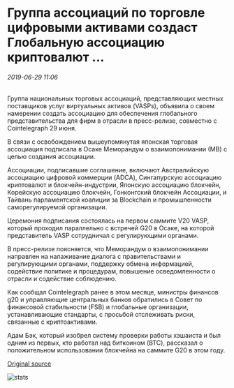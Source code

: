 # Группа ассоциаций по торговле цифровыми активами создаст Глобальную ассоциацию криптовалют ...

###### 2019-06-29 11:06

Группа национальных торговых ассоциаций, представляющих местных поставщиков услуг виртуальных активов (VASPs), объявила о своем намерении создать ассоциацию для обеспечения глобального представительства для фирм в отрасли в пресс-релизе, совместно с Cointelegraph 29 июня.

В связи с освобождением вышеупомянутая японская торговая ассоциация подписала в Осаке Меморандум о взаимопонимании (МВ) с целью создания ассоциации.

Ассоциации, подписавшие соглашение, включают Австралийскую ассоциацию цифровой коммерции (ADCA), Сингапурскую ассоциацию криптовалют и блокчейн-индустрии, Японскую ассоциацию блокчейн, Корейскую ассоциацию блокчейн, Гонконгский блокчейн Ассоциации, и Тайвань парламентской коалиции за Blockchain и промышленности саморегулируемой организации.

Церемония подписания состоялась на первом саммите V20 VASP, который проходил параллельно с встречей G20 в Осаке, на которой представитель VASP сотрудничал с регулирующими органами.

В пресс-релизе поясняется, что Меморандум о взаимопонимании направлен на налаживание диалога с правительствами и регулирующими органами, поддержку обмена информацией, содействие политике и процедурам, повышение осведомленности о отрасли и содействие соблюдению.

Как сообщал Cointelegraph ранее в этом месяце, министры финансов g20 и управляющие центральных банков обратились в Совет по финансовой стабильности (FSB) и глобальные организации, устанавливающие стандарты, с просьбой отслеживать риски, связанные с криптоактивами.

Адам Бэк, который изобрел систему проверки работы хэшаиста и был одним из первых, кто работал над биткоином (BTC), рассказал о положительном использовании блокчейна на саммите G20 в этом году.

[Original source](https://cointelegraph.com/news/group-of-digital-asset-trade-associations-to-establish-global-cryptocurrency-association)

![stats](https://c.statcounter.com/11760860/0/a89fa40b/1/ "stats")